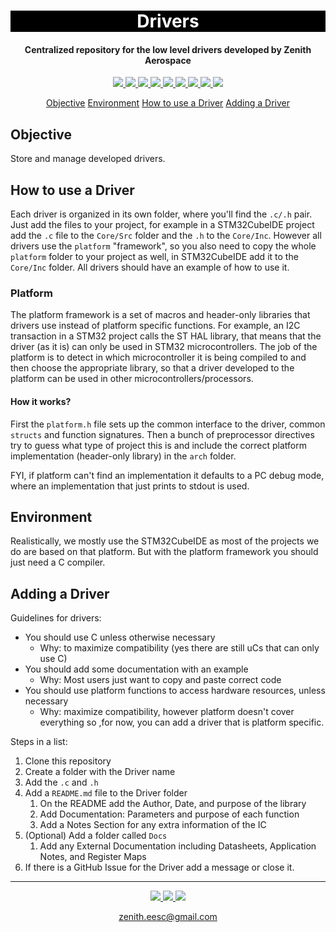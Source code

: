 <h1 align="center" style="color:white; background-color:black">Drivers</h1>
<h4 align="center">Centralized repository for the low level drivers developed by Zenith Aerospace</h4>

<p align="center">
	<a href="http://zenith.eesc.usp.br/">
    <img src="https://img.shields.io/badge/Zenith-Embarcados-black?style=for-the-badge"/>
    </a>
    <a href="https://eesc.usp.br/">
    <img src="https://img.shields.io/badge/Linked%20to-EESC--USP-black?style=for-the-badge"/>
    </a>
    <a href="https://github.com/zenitheesc/Drivers/blob/main/LICENSE">
    <img src="https://img.shields.io/github/license/zenitheesc/Drivers?style=for-the-badge"/>
    </a>
    <a href="https://github.com/zenitheesc/Drivers/issues">
    <img src="https://img.shields.io/github/issues/zenitheesc/Drivers?style=for-the-badge"/>
    </a>
    <a href="https://github.com/zenitheesc/Drivers/commits/main">
    <img src="https://img.shields.io/github/commit-activity/m/zenitheesc/Drivers?style=for-the-badge">
    </a>
    <a href="https://github.com/zenitheesc/Drivers/graphs/contributors">
    <img src="https://img.shields.io/github/contributors/zenitheesc/Drivers?style=for-the-badge"/>
    </a>
    <a href="https://github.com/zenitheesc/Drivers/commits/main">
    <img src="https://img.shields.io/github/last-commit/zenitheesc/Drivers?style=for-the-badge"/>
    </a>
    <a href="https://github.com/zenitheesc/Drivers/issues">
    <img src="https://img.shields.io/github/issues-raw/zenitheesc/Drivers?style=for-the-badge" />
    </a>
    <a href="https://github.com/zenitheesc/Drivers/pulls">
    <img src = "https://img.shields.io/github/issues-pr-raw/zenitheesc/Drivers?style=for-the-badge">
    </a>
</p>

<p align="center">
    <a href="#objective">Objective</a> 
    <a href="#environment">Environment</a> 
    <a href="#how-to-use-a-driver">How to use a Driver</a>
    <a href="#adding-a-driver">Adding a Driver</a>
</p>

## Objective

Store and manage developed drivers.

## How to use a Driver
Each driver is organized in its own folder, where you'll find the `.c/.h` pair. Just add the files to your project, for example in a STM32CubeIDE project add the `.c` file to the `Core/Src` folder and the `.h` to the `Core/Inc`. However all drivers use the `platform` "framework", so you also need to copy the whole `platform` folder to your project as well, in STM32CubeIDE add it to the `Core/Inc` folder. All drivers should have an example of how to use it. 

### Platform
The platform framework is a set of macros and header-only libraries that 
drivers use instead of platform specific functions. For example, an I2C transaction in a STM32 project calls the ST HAL library, that means that the driver (as it is) can only be used in STM32 microcontrollers. The job of the platform is to detect in which microcontroller it is being compiled to and then choose the appropriate library, so that a driver developed to the platform can be used in other microcontrollers/processors.

#### How it works?
First the `platform.h` file sets up the common interface to the driver, common `structs` and function signatures. Then a bunch of preprocessor directives try to guess what type of project this is and include the correct platform implementation (header-only library) in the `arch` folder.

FYI, if platform can't find an implementation it defaults to a PC debug mode, where an implementation that just prints to stdout is used.

## Environment

Realistically, we mostly use the STM32CubeIDE as most of the projects we do are based on that platform. But with the platform framework you should just need a C compiler.

## Adding a Driver
Guidelines for drivers:
 - You should use C unless otherwise necessary
   - Why: to maximize compatibility (yes there are still uCs that can only use C)
 - You should add some documentation with an example
   - Why: Most users just want to copy and paste correct code
 - You should use platform functions to access hardware resources, unless necessary
   - Why: maximize compatibility, however platform doesn't cover everything so ,for now, you can add a driver that is platform specific.  

Steps in a list:
 1. Clone this repository
 2. Create a folder with the Driver name
 3. Add the `.c` and `.h` 
 4. Add a `README.md` file to the Driver folder 
    1. On the README add the Author, Date, and purpose of the library
    2. Add Documentation: Parameters and purpose of each function
    3. Add a Notes Section for any extra information of the IC
 5. (Optional) Add a folder called `Docs`
    1. Add any External Documentation including Datasheets, Application Notes, and Register Maps
 6. If there is a GitHub Issue for the Driver add a message or close it.

---

<p align="center">
    <a href="http://zenith.eesc.usp.br">
    <img src="https://img.shields.io/badge/Check%20out-Zenith's Oficial Website-black?style=for-the-badge" />
    </a> 
    <a href="https://www.facebook.com/zenitheesc">
    <img src="https://img.shields.io/badge/Like%20us%20on-facebook-blue?style=for-the-badge"/>
    </a> 
    <a href="https://www.instagram.com/zenith_eesc/">
    <img src="https://img.shields.io/badge/Follow%20us%20on-Instagram-red?style=for-the-badge"/>
    </a>

</p>
<p align = "center">
<a href="zenith.eesc@gmail.com">zenith.eesc@gmail.com</a>
</p>
